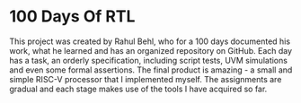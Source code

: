 # 100 Days Of RTL
This project was created by Rahul Behl, who for a 100 days documented his work, what he learned and has an organized repository on GitHub. 
Each day has a task, an orderly specification, including script tests, UVM simulations and even some formal assertions. 
The final product is amazing - a small and simple RISC-V processor that I implemented myself.
The assignments are gradual and each stage makes use of the tools I have acquired so far.
